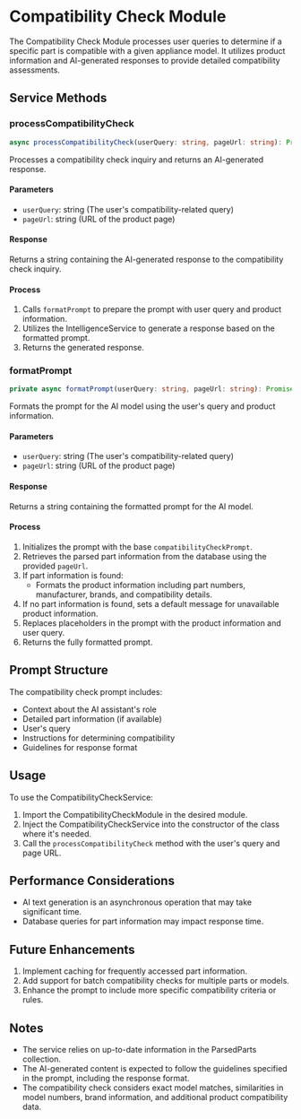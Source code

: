 # Compatibility Check Module

The Compatibility Check Module processes user queries to determine if a specific part is compatible with a given appliance model. It utilizes product information and AI-generated responses to provide detailed compatibility assessments.

## Service Methods

### processCompatibilityCheck

```typescript
async processCompatibilityCheck(userQuery: string, pageUrl: string): Promise<string>
```

Processes a compatibility check inquiry and returns an AI-generated response.

#### Parameters

- `userQuery`: string (The user's compatibility-related query)
- `pageUrl`: string (URL of the product page)

#### Response

Returns a string containing the AI-generated response to the compatibility check inquiry.

#### Process

1. Calls `formatPrompt` to prepare the prompt with user query and product information.
2. Utilizes the IntelligenceService to generate a response based on the formatted prompt.
3. Returns the generated response.

### formatPrompt

```typescript
private async formatPrompt(userQuery: string, pageUrl: string): Promise<string>
```

Formats the prompt for the AI model using the user's query and product information.

#### Parameters

- `userQuery`: string (The user's compatibility-related query)
- `pageUrl`: string (URL of the product page)

#### Response

Returns a string containing the formatted prompt for the AI model.

#### Process

1. Initializes the prompt with the base `compatibilityCheckPrompt`.
2. Retrieves the parsed part information from the database using the provided `pageUrl`.
3. If part information is found:
   - Formats the product information including part numbers, manufacturer, brands, and compatibility details.
4. If no part information is found, sets a default message for unavailable product information.
5. Replaces placeholders in the prompt with the product information and user query.
6. Returns the fully formatted prompt.

## Prompt Structure

The compatibility check prompt includes:
- Context about the AI assistant's role
- Detailed part information (if available)
- User's query
- Instructions for determining compatibility
- Guidelines for response format

## Usage

To use the CompatibilityCheckService:

1. Import the CompatibilityCheckModule in the desired module.
2. Inject the CompatibilityCheckService into the constructor of the class where it's needed.
3. Call the `processCompatibilityCheck` method with the user's query and page URL.

## Performance Considerations

- AI text generation is an asynchronous operation that may take significant time.
- Database queries for part information may impact response time.

## Future Enhancements

1. Implement caching for frequently accessed part information.
2. Add support for batch compatibility checks for multiple parts or models.
3. Enhance the prompt to include more specific compatibility criteria or rules.

## Notes

- The service relies on up-to-date information in the ParsedParts collection.
- The AI-generated content is expected to follow the guidelines specified in the prompt, including the response format.
- The compatibility check considers exact model matches, similarities in model numbers, brand information, and additional product compatibility data.